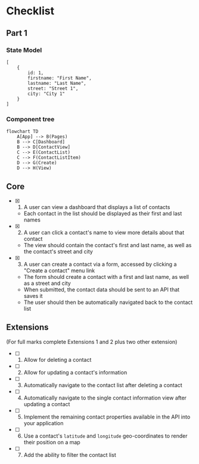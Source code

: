 # Checklist

## Part 1
### State Model
```
[
    {
        id: 1,
        firstname: "First Name",
        lastname: "Last Name",
        street: "Street 1",
        city: "City 1"
    }
]
```

### Component tree
```mermaid
flowchart TD
    A[App] --> B(Pages)
    B --> C[Dashboard]
    B --> D[ContactView]
    C --> E(ContactList)
    C --> F(ContactListItem)
    D --> G(Create)
    D --> H(View)
```

## Core

- [x] 1. A user can view a dashboard that displays a list of contacts
    - Each contact in the list should be displayed as their first and last names
- [x] 2. A user can click a contact's name to view more details about that contact
    - The view should contain the contact's first and last name, as well as the contact's street and city
- [x] 3. A user can create a contact via a form, accessed by clicking a "Create a contact" menu link
    - The form should create a contact with a first and last name, as well as a street and city
    - When submitted, the contact data should be sent to an API that saves it
    - The user should then be automatically navigated back to the contact list

## Extensions
(For full marks complete Extensions 1 and 2 plus two other extension)

- [ ] 1. Allow for deleting a contact

- [ ] 2. Allow for updating a contact's information

- [ ] 3. Automatically navigate to the contact list after deleting a contact

- [ ] 4. Automatically navigate to the single contact information view after updating a contact

- [ ] 5. Implement the remaining contact properties available in the API into your application

- [ ] 6. Use a contact's `latitude` and `longitude` geo-coordinates to render their position on a map

- [ ] 7. Add the ability to filter the contact list